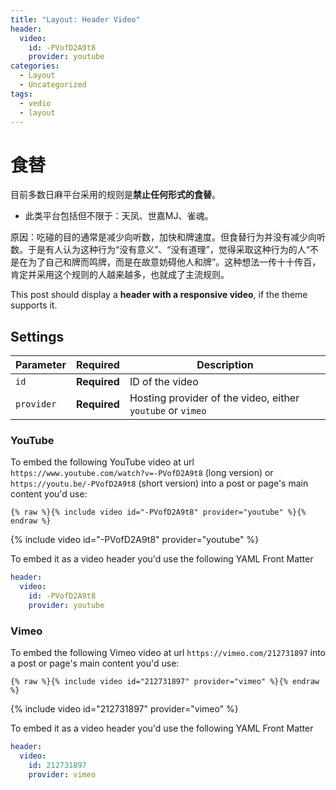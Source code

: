```yaml
---
title: "Layout: Header Video"
header:
  video:
    id: -PVofD2A9t8
    provider: youtube
categories:
  - Layout
  - Uncategorized
tags:
  - vedio
  - layout
---
```

# 食替

目前多数日麻平台采用的规则是**禁止任何形式的食替**。

- 此类平台包括但不限于：天凤、世嘉MJ、雀魂。

原因：吃碰的目的通常是减少向听数，加快和牌速度。但食替行为并没有减少向听数。于是有人认为这种行为“没有意义”、“没有道理”，觉得采取这种行为的人“不是在为了自己和牌而鸣牌，而是在故意妨碍他人和牌”。这种想法一传十十传百，肯定并采用这个规则的人越来越多，也就成了主流规则。

This post should display a **header with a responsive video**, if the theme supports it.

## Settings

| Parameter  | Required     | Description |
|----------  |---------     | ----------- |
| `id`       | **Required** | ID of the video |
| `provider` | **Required** | Hosting provider of the video, either `youtube` or `vimeo` |

### YouTube

To embed the following YouTube video at url `https://www.youtube.com/watch?v=-PVofD2A9t8` (long version) or `https://youtu.be/-PVofD2A9t8` (short version) into a post or page's main content you'd use: 

```liquid
{% raw %}{% include video id="-PVofD2A9t8" provider="youtube" %}{% endraw %}
```

{% include video id="-PVofD2A9t8" provider="youtube" %}

To embed it as a video header you'd use the following YAML Front Matter

```yaml
header:
  video:
    id: -PVofD2A9t8
    provider: youtube
```

### Vimeo

To embed the following Vimeo video at url `https://vimeo.com/212731897` into a post or page's main content you'd use: 

```liquid
{% raw %}{% include video id="212731897" provider="vimeo" %}{% endraw %}
```

{% include video id="212731897" provider="vimeo" %}

To embed it as a video header you'd use the following YAML Front Matter

```yaml
header:
  video:
    id: 212731897
    provider: vimeo
```
